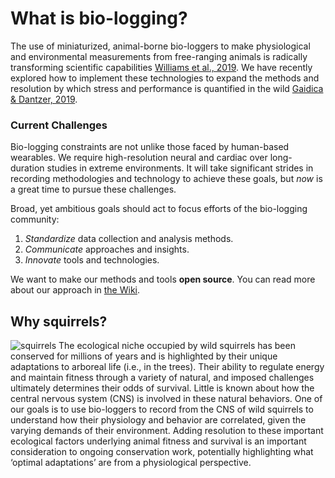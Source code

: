 # What is bio-logging?
The use of miniaturized, animal-borne bio-loggers to make physiological and environmental measurements from free-ranging animals is radically transforming scientific capabilities [Williams et al., 2019](https://besjournals.onlinelibrary.wiley.com/doi/abs/10.1111/1365-2656.13094). We have recently explored how to implement these technologies to expand the methods and resolution by which stress and performance is quantified in the wild [Gaidica & Dantzer, 2019](https://ecoevorxiv.org/huxw6/).

### Current Challenges
Bio-logging constraints are not unlike those faced by human-based wearables. We require high-resolution neural and cardiac over long-duration studies in extreme environments. It will take significant strides in recording methodologies and technology to achieve these goals, but _now_ is a great time to pursue these challenges.

Broad, yet ambitious goals should act to focus efforts of the bio-logging community:

1. _Standardize_ data collection and analysis methods.
2. _Communicate_ approaches and insights.
3. _Innovate_ tools and technologies.

We want to make our methods and tools **open source**. You can read more about our approach in [the Wiki](https://github.com/mattgaidica/biologging/wiki/Architecture).

## Why squirrels?
![squirrels](https://github.com/mattgaidica/biologging/blob/master/assets/images/squirrels.jpg?raw=true)
The ecological niche occupied by wild squirrels has been conserved for millions of years and is highlighted by their unique adaptations to arboreal life (i.e., in the trees). Their ability to regulate energy and maintain fitness through a variety of natural, and imposed challenges ultimately determines their odds of survival. Little is known about how the central nervous system (CNS) is involved in these natural behaviors. One of our goals is to use bio-loggers to record from the CNS of wild squirrels to understand how their physiology and behavior are correlated, given the varying demands of their environment. Adding resolution to these important ecological factors underlying animal fitness and survival is an important consideration to ongoing conservation work, potentially highlighting what ‘optimal adaptations’ are from a physiological perspective.